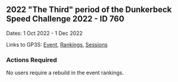 ## 2022 "The Third" period of the Dunkerbeck Speed Challenge 2022 - ID 760

Dates: 1 Oct 2022 - 1 Dec 2022

Links to GP3S: [Event](https://www.gps-speedsurfing.com/default.aspx?mnu=event&val=760), [Rankings](https://www.gps-speedsurfing.com/default.aspx?mnu=eventranking&val=760), [Sessions](https://www.gps-speedsurfing.com/default.aspx?mnu=eventsessions&val=760)

### Actions Required

No users require a rebuild in the event rankings.

